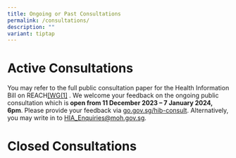 ```yaml
---
title: Ongoing or Past Consultations
permalink: /consultations/
description: ""
variant: tiptap
---
```

<h1>Active Consultations</h1><p>You may refer to the full public consultation paper for the Health Information Bill on <a rel="noopener noreferrer nofollow" target="_blank">REACH</a><a href="#_msocom_1" class="msocomanchor" rel="noopener noreferrer nofollow" target="_blank">[WG(1]</a>&nbsp;. We welcome your feedback on the ongoing public consultation which is<strong> open from 11 December 2023 – 7 January 2024, 6pm</strong>. Please provide your feedback via <a rel="noopener noreferrer nofollow" target="_blank"><u>go.gov.sg/hib-consult</u></a>. Alternatively, you may write in to <a href="mailto:HIA_Enquiries@moh.gov.sg" rel="noopener noreferrer nofollow" target="_blank">HIA_Enquiries@moh.gov.sg</a>. </p><p></p><p></p><p></p><h1>Closed Consultations</h1><p></p>